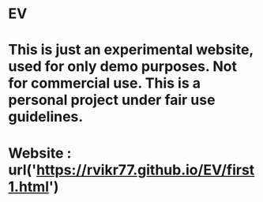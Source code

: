 # EV
# This is just an experimental website, used for only demo purposes. Not for commercial use. This is a personal project under fair use guidelines.
# Website : url('https://rvikr77.github.io/EV/first1.html')
